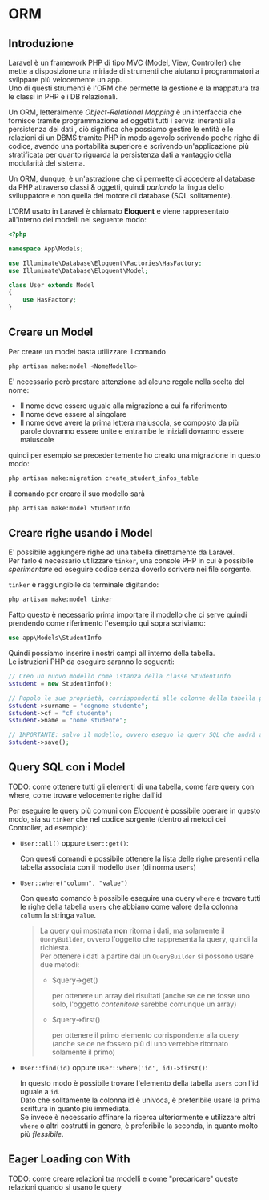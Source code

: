 # ORM

## Introduzione

Laravel è un framework PHP di tipo MVC (Model, View, Controller) che mette a disposizione una miriade di strumenti che aiutano i programmatori a svilppare più velocemente un app.  
Uno di questi strumenti è l'ORM che permette la gestione e la mappatura tra le classi in PHP e i DB relazionali.

Un ORM, letteralmente _Object-Relational Mapping_ è un interfaccia che fornisce tramite programmazione ad oggetti tutti i servizi inerenti alla persistenza dei dati , ciò significa che possiamo gestire le entità e le relazioni di un DBMS tramite PHP in modo agevolo scrivendo poche righe di codice, avendo una portabilità superiore e scrivendo un'applicazione più stratificata per quanto riguarda la persistenza dati a vantaggio della modularità del sistema.

Un ORM, dunque, è un'astrazione che ci permette di accedere al database da PHP attraverso classi & oggetti, quindi _parlando_ la lingua dello sviluppatore e non quella del motore di database (SQL solitamente). 

L'ORM usato in Laravel è chiamato **Eloquent** e viene rappresentato all'interno dei modelli nel seguente modo:

```php
<?php

namespace App\Models;

use Illuminate\Database\Eloquent\Factories\HasFactory;
use Illuminate\Database\Eloquent\Model;

class User extends Model
{
    use HasFactory;
}
```

## Creare un Model

Per creare un model basta utilizzare il comando

```bash
php artisan make:model <NomeModello>
```

E' necessario però prestare attenzione ad alcune regole nella scelta del nome:
* Il nome deve essere uguale alla migrazione a cui fa riferimento
* Il nome deve essere al singolare
* Il nome deve avere la prima lettera maiuscola, se composto da più parole dovranno essere unite e entrambe le iniziali dovranno essere maiuscole

quindi per esempio se precedentemente ho creato una migrazione in questo modo:

```bash
php artisan make:migration create_student_infos_table
```

il comando per creare il suo modello sarà

```bash
php artisan make:model StudentInfo
```

## Creare righe usando i Model

E' possibile aggiungere righe ad una tabella direttamente da Laravel.  
Per farlo è necessario utilizzare `tinker`, una console PHP in cui è possibile _sperimentare_ ed eseguire codice senza doverlo scrivere nei file sorgente.  

`tinker` è raggiungibile da terminale digitando:
```bash
php artisan make:model tinker
```

Fattp questo è necessario prima importare il modello che ci serve quindi prendendo come riferimento l'esempio qui sopra scriviamo:
```php
use app\Models\StudentInfo
```

Quindi possiamo inserire i nostri campi all'interno della tabella.  
Le istruzioni PHP da eseguire saranno le seguenti:

```php
// Creo un nuovo modello come istanza della classe StudentInfo
$student = new StudentInfo();

// Popolo le sue proprietà, corrispondenti alle colonne della tabella presente nel database
$student->surname = "cognome studente";
$student->cf = "cf studente";
$student->name = "nome studente";

// IMPORTANTE: salvo il modello, ovvero eseguo la query SQL che andrà ad inserire effettivamente la riga nel database
$student->save();
```

## Query SQL con i Model

TODO: come ottenere tutti gli elementi di una tabella, come fare query con where, come trovare velocemente righe dall'id

Per eseguire le query più comuni con _Eloquent_ è possibile operare in questo modo, sia su `tinker` che nel codice sorgente (dentro ai metodi dei Controller, ad esempio):

* `User::all()` oppure `User::get()`:

    Con questi comandi è possibile ottenere la lista delle righe presenti nella tabella associata con il modello `User` (di norma `users`)

* `User::where("column", "value")`

    Con questo comando è possibile eseguire una query `where` e trovare tutti le righe della tabella `users` che abbiano come valore della colonna `column` la stringa `value`. 

    > La query qui mostrata **non** ritorna i dati, ma solamente il `QueryBuilder`, ovvero l'oggetto che rappresenta la query, quindi la richiesta.  
    > Per ottenere i dati a partire dal un `QueryBuilder` si possono usare due metodi:
    > * $query->get() 
    >
    >   per ottenere un array dei risultati (anche se ce ne fosse uno solo, l'oggetto _contenitore_ sarebbe comunque un array)
    > * $query->first() 
    >
    >   per ottenere il primo elemento corrispondente alla query (anche se ce ne fossero più di uno verrebbe ritornato solamente il primo) 

* `User::find(id)` oppure `User::where('id', id)->first()`:

    In questo modo è possibile trovare l'elemento della tabella `users` con l'id uguale a `id`.  
    Dato che solitamente la colonna id è univoca, è preferibile usare la prima scrittura in quanto più immediata.  
    Se invece è necessario affinare la ricerca ulteriormente e utilizzare altri `where` o altri costrutti in genere, è preferibile la seconda, in quanto molto più _flessibile_.



## Eager Loading con With

TODO: come creare relazioni tra modelli e come "precaricare" queste relazioni quando si usano le query
